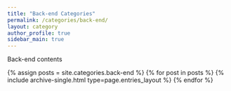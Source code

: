 ```yaml
---
title: "Back-end Categories"
permalink: /categories/back-end/
layout: category
author_profile: true
sidebar_main: true
---
```


Back-end contents

{% assign posts = site.categories.back-end %}
{% for post in posts %} {% include archive-single.html type=page.entries_layout %} {% endfor %}